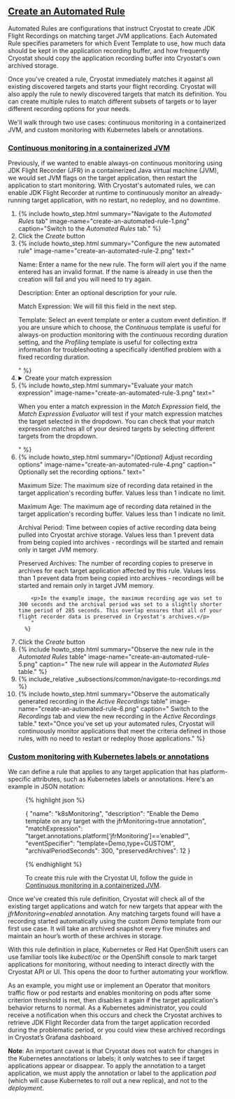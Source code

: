 ## [Create an Automated Rule](#create-an-automated-rule)

Automated Rules are configurations that instruct Cryostat to create JDK Flight Recordings on matching
target JVM applications. Each Automated Rule specifies parameters for which Event Template to use, how
much data should be kept in the application recording buffer, and how frequently Cryostat should copy the
application recording buffer into Cryostat's own archived storage.

Once you've created a rule, Cryostat immediately matches it against all existing discovered targets and starts your flight recording. Cryostat will also apply the rule to newly discovered targets that match its definition. You can create multiple rules to match different subsets of targets or to layer different recording options for your needs.

We'll walk through two use cases: continuous monitoring in a containerized JVM, and custom monitoring with Kubernetes labels or annotations.

### [Continuous monitoring in a containerized JVM](#continuous-monitoring-in-a-containerized-jvm)

Previously, if we wanted to enable always-on continuous monitoring using JDK Flight Recorder (JFR) in a containerized Java virtual machine (JVM), we would set JVM flags on the target application, then restart the application to start monitoring. With Cryostat's automated rules, we can enable JDK Flight Recorder at runtime to continuously monitor an already-running target application, with no restart, no redeploy, and no downtime.

<ol>
  <li>
      {% include howto_step.html
      summary="Navigate to the <i>Automated Rules</i> tab"
      image-name="create-an-automated-rule-1.png"
      caption="Switch to the <i>Automated Rules</i> tab."
    %}
  </li>
  <li>
    <summary>Click the <i>Create</i> button</summary>
  </li>
  <li>
      {% include howto_step.html
        summary="Configure the new automated rule"
        image-name="create-an-automated-rule-2.png"
        text="
      <p>
        Name: Enter a name for the new rule. The form will alert you if the name
        entered has an invalid format. If the name is already in use then the
        creation will fail and you will need to try again.
      </p>
      <p>
        Description: Enter an optional description for your rule.
      </p>
      <p>
        Match Expression: We will fill this field in the next step.
      </p>
      <p>
        Template: Select an event template or enter a custom event definition. If you are
        unsure which to choose, the <i>Continuous</i> template is useful for
        always-on production monitoring with the <i>continuous</i> recording
        duration setting, and the <i>Profiling</i> template is useful for
        collecting extra information for troubleshooting a specifically
        identified problem with a fixed recording duration.
      </p>
      "
      %}  
  </li>
  <li>
    <details>
        <summary>Create your match expression</summary>
        <p>
            The match expression in a rule definition is a Java-like snippet of code that Cryostat interprets and uses to determine if a rule should be applied to any given target. Match expressions should thus evaluate to a boolean value. The simplest match expressions would be the booleans true or false; if we use true, the rule will apply to every target. The expression has a target object in global scope, with the following form in JSON notation:
        </p>
        <figure>
{% highlight json %}
{
  "alias": "myAppAlias",
  "connectUrl": "service:jmx:rmi:///jndi/rmi://cryostat:9091/jmxrmi",
  "labels": {
    "com.example/service": "customer-login",
  },
  "annotations": {
    "platform": {
      "io.kubernetes/annotation": "annotated"
    },
    "cryostat": {
      "PORT": 9091,
      "HOST": "cryostat",
      "NAMESPACE": "myproject"
    }
  }
}
{% endhighlight %}
        </figure>
        <p>
          The <i>alias, connectUrl, labels, annotations.platform,</i> and <i>annotations.cryostat</i> properties are all guaranteed to be present on the target object. <i>alias</i> and <i>connectUrl</i> will be non-empty strings. The <i>labels</i> and <i>platform annotations</i> may be empty—in OpenShift or Kubernetes, these are populated from the labels and annotations applied to the target’s pod, if any. The Cryostat annotations map will vary per platform, but on OpenShift or Kubernetes you can expect the <i>HOST, PORT, NAMESPACE,</i> and <i>POD_NAME</i> keys to be present and non-empty.

          Here are some examples of match expressions:
        </p>
        <figure>

{% highlight bash %}
target.alias == ’com.example.MainClass’

target.alias == ’myAlias’

target.labels[‘com.example/service’] == ’customer-login’

target.labels[‘com.example/service’] != ’customer-login’

target.annotations.cryostat.PORT > 3000

target.annotations.cryostat.PORT > 3000 && target.annotations.platform[‘io.kubernetes/annotation’] == ‘enabled’

!!target.annotations.platform[‘io.kubernetes/annotation’]

/^customer-login[0-9]\*$/.test(target.alias)
{% endhighlight %}

</figure>
</details>

  </li>
  <li>
      {% include howto_step.html
        summary="Evaluate your match expression"
        image-name="create-an-automated-rule-3.png"
        text="
          <p>
          When you enter a match expression in the <i>Match Expression</i> field, the <i>Match Expression Evaluator</i> will test if your match expression matches the target selected in the dropdown. You can check that your match expression
          matches all of your desired targets by selecting different targets from the dropdown.
          </p>
          "
      %}
  </li>
  <li>
      {% include howto_step.html
        summary="<i>(Optional)</i> Adjust recording options"
        image-name="create-an-automated-rule-4.png"
        caption="
          Optionally set the recording options."
        text="
        <p>Maximum Size: The maximum size of recording data retained in the target application's recording buffer. Values less than 1 indicate no limit.</p>
        <p>Maximum Age: The maximum age of recording data retained in the target application's recording buffer. Values less than 1 indicate no limit.</p>
        <p>Archival Period: Time between copies of active recording data being pulled into Cryostat archive storage.
        Values less than 1 prevent data from being copied into archives - recordings will be started and remain only in target JVM memory.</p>
        <p>Preserved Archives: The number of recording copies to preserve in archives for each target application affected by this rule. Values less than 1 prevent data from being copied into archives - recordings will be started and remain only in target JVM memory.</p>

        <p>In the example image, the maximum recording age was set to 300 seconds and the archival period was set to a slightly shorter time period of 285 seconds. This overlap ensures that all of your flight recorder data is preserved in Cryostat's archives.</p>
        "
      %}

  </li>
  <li>
    <summary>Click the <i>Create</i> button</summary>
  </li>
  <li>
      {% include howto_step.html
        summary="Observe the new rule in the <i>Automated Rules</i> table"
        image-name="create-an-automated-rule-5.png"
        caption="
          The new rule will appear in the <i>Automated Rules</i> table."
      %}  
  </li>
  <li>
      {% include_relative _subsections/common/navigate-to-recordings.md %}
  </li>
  <li>
      {% include howto_step.html
        summary="Observe the automatically generated recording in the <i>Active Recordings</i> table"
        image-name="create-an-automated-rule-6.png"
        caption="
          Switch to the <i>Recordings</i> tab and view the new recording in the <i>Active Recordings</i>
          table."
        text="Once you've set up your automated rules, Cryostat will continuously monitor applications that meet the criteria defined in those rules, with no need to restart or redeploy those applications."
      %}  
  </li>
</ol>

### [Custom monitoring with Kubernetes labels or annotations](#custom-monitoring-with-kubernetes-labels-or-annotations)

We can define a rule that applies to any target application that has platform-specific attributes, such as Kubernetes labels or annotations. Here's an example in JSON notation:

<figure>
{% highlight json %}

{
  "name": "k8sMonitoring",
  "description": "Enable the Demo template on any target with the jfrMonitoring=true annotation",
  "matchExpression": "target.annotations.platform[‘jfrMonitoring’]==’enabled’",
  "eventSpecifier": "template=Demo,type=CUSTOM",
  "archivalPeriodSeconds": 300,
  "preservedArchives": 12
}

{% endhighlight %}

  <figcaption>
    To create this rule with the Cryostat UI, follow the guide in <a href="{{ page.url }}#continuous-monitoring-in-a-containerized-jvm">Continuous monitoring in a containerized JVM</a>.
  </figcaption>
</figure>

Once we've created this rule definition, Cryostat will check all of the existing target applications and watch for new targets that appear with the <i>jfrMonitoring=enabled</i> annotation. Any matching targets found will have a recording started automatically using the custom <i>Demo</i> template from our first use case. It will take an archived snapshot every five minutes and maintain an hour’s worth of these archives in storage.

With this rule definition in place, Kubernetes or Red Hat OpenShift users can use familiar tools like <i>kubectl/oc</i> or the OpenShift console to mark target applications for monitoring, without needing to interact directly with the Cryostat API or UI. This opens the door to further automating your workflow.

As an example, you might use or implement an Operator that monitors traffic flow or pod restarts and enables monitoring on pods after some criterion threshold is met, then disables it again if the target application's behavior returns to normal. As a Kubernetes administrator, you could receive a notification when this occurs and check the Cryostat archives to retrieve JDK Flight Recorder data from the target application recorded during the problematic period, or you could view these archived recordings in Cryostat’s Grafana dashboard.

**Note**: An important caveat is that Cryostat does not watch for changes in the Kubernetes annotations or labels; it only watches to see if target applications appear or disappear. To apply the annotation to a target application, we must apply the annotation or label to the application <i>pod</i> (which will cause Kubernetes to roll out a new replica), and not to the <i>deployment</i>.
